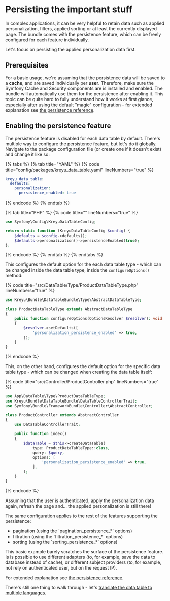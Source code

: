 # Persisting the important stuff

In complex applications, it can be very helpful to retain data such as applied personalization, filters, applied sorting or at least the currently displayed page. The bundle comes with the persistence feature, which can be freely configured for each feature individually.

Let's focus on persisting the applied personalization data first.&#x20;

## Prerequisites

For a basic usage, we're assuming that the persistence data will be saved to a **cache**, and are saved individually per **user**. Therefore, make sure the Symfony Cache and Security components are is installed and enabled. The bundle will automatically use them for the persistence after enabling it. This topic can be quite hard to fully understand how it works at first glance, especially after using the default "magic" configuration - for extended explanation see [the persistence reference](../reference/persistence.md).

## Enabling the persistence feature

The persistence feature is disabled for each data table by default. There's multiple way to configure the persistence feature, but let's do it globally. Navigate to the package configuration file (or create one if it doesn't exist) and change it like so:

{% tabs %}
{% tab title="YAML" %}
{% code title="config/packages/kreyu_data_table.yaml" lineNumbers="true" %}
```yaml
kreyu_data_table:
  defaults:
    personalization:
      persistence_enabled: true
```
{% endcode %}
{% endtab %}

{% tab title="PHP" %}
{% code title="" lineNumbers="true" %}
```php
use Symfony\Config\KreyuDataTableConfig;

return static function (KreyuDataTableConfig $config) {
    $defaults = $config->defaults();
    $defaults->personalization()->persistenceEnabled(true);
};
```
{% endcode %}
{% endtab %}
{% endtabs %}

This configures the default option for the each data table type - which can be changed inside the data table type, inside the `configureOptions()` method:

{% code title="src/DataTable/Type/ProductDataTableType.php" lineNumbers="true" %}
```php
use Kreyu\Bundle\DataTableBundle\Type\AbstractDataTableType;

class ProductDataTableType extends AbstractDataTableType
{
    public function configureOptions(OptionsResolver $resolver): void
    {
        $resolver->setDefaults([
            'personalization_persistence_enabled' => true,
        ]);
    }
}
```
{% endcode %}

This, on the other hand, configures the default option for the specific data table type - which can be changed when creating the data table itself:

{% code title="src/Controller/ProductController.php" lineNumbers="true" %}
```php
use App\DataTable\Type\ProductDataTableType;
use Kreyu\Bundle\DataTableBundle\DataTableControllerTrait;
use Symfony\Bundle\FrameworkBundle\Controller\AbstractController;

class ProductController extends AbstractController
{
    use DataTableControllerTrait;
    
    public function index()
    {
        $dataTable = $this->createDataTable(
            type: ProductDataTableType::class, 
            query: $query,
            options: [
                'personalization_persistence_enabled' => true,
            ],
        );
    }
}
```
{% endcode %}

Assuming that the user is authenticated, apply the personalization data again, refresh the page and... the applied personalization is still there!

The same configuration applies to the rest of the features supporting the persistence:

* pagination (using the \`pagination\_persistence\_\*\` options)
* filtration (using the \`filtration\_persistence\_\*\` options)
* sorting (using the \`sorting\_persistence\_\*\` options)

This basic example barely scratches the surface of the persistence feature. Is is possible to use different adapters (to, for example, save the data to database instead of cache), or different subject providers (to, for example, not rely on authenticated user, but on the request IP).&#x20;

For extended explanation see [the persistence reference](../reference/persistence.md).

There's still one thing to walk through - let's [translate the data table to multiple languages](../usage/internationalization.md).
